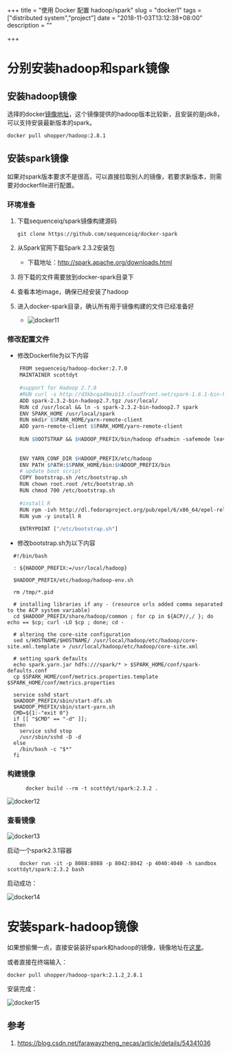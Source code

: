 +++
title = "使用 Docker 配置 hadoop/spark"
slug = "docker1"
tags = ["distributed system","project"]
date = "2018-11-03T13:12:38+08:00"
description = ""

+++


# 分别安装hadoop和spark镜像

## 安装hadoop镜像

选择的docker[镜像地址](https://hub.docker.com/r/uhopper/hadoop/)，这个镜像提供的hadoop版本比较新，且安装的是jdk8，可以支持安装最新版本的spark。

```shell
docker pull uhopper/hadoop:2.8.1
```

## 安装spark镜像

如果对spark版本要求不是很高，可以直接拉取别人的镜像，若要求新版本，则需要对dockerfile进行配置。

### 环境准备

1. 下载sequenceiq/spark镜像构建源码

   ```shell
   git clone https://github.com/sequenceiq/docker-spark
   ```

2. 从Spark官网下载Spark 2.3.2安装包

   - 下载地址：http://spark.apache.org/downloads.html

3. 将下载的文件需要放到docker-spark目录下

4. 查看本地image，确保已经安装了hadoop

5. 进入docker-spark目录，确认所有用于镜像构建的文件已经准备好

   - ![docker11](/images/docker11.png)

### 修改配置文件

- 修改Dockerfile为以下内容

```makefile
    FROM sequenceiq/hadoop-docker:2.7.0
    MAINTAINER scottdyt
    
    #support for Hadoop 2.7.0
    #RUN curl -s http://d3kbcqa49mib13.cloudfront.net/spark-1.6.1-bin-hadoop2.6.tgz | tar -xz -C /usr/local/
    ADD spark-2.3.2-bin-hadoop2.7.tgz /usr/local/
    RUN cd /usr/local && ln -s spark-2.3.2-bin-hadoop2.7 spark
    ENV SPARK_HOME /usr/local/spark
    RUN mkdir $SPARK_HOME/yarn-remote-client
    ADD yarn-remote-client $SPARK_HOME/yarn-remote-client
    
    RUN $BOOTSTRAP && $HADOOP_PREFIX/bin/hadoop dfsadmin -safemode leave && $HADOOP_PREFIX/bin/hdfs dfs -put $SPARK_HOME-2.3.2-bin-hadoop2.7/jars /spark && $HADOOP_PREFIX/bin/hdfs dfs -put $SPARK_HOME-2.3.2-bin-hadoop2.7/examples/jars /spark 
    
    
    ENV YARN_CONF_DIR $HADOOP_PREFIX/etc/hadoop
    ENV PATH $PATH:$SPARK_HOME/bin:$HADOOP_PREFIX/bin
    # update boot script
    COPY bootstrap.sh /etc/bootstrap.sh
    RUN chown root.root /etc/bootstrap.sh
    RUN chmod 700 /etc/bootstrap.sh
    
    #install R 
    RUN rpm -ivh http://dl.fedoraproject.org/pub/epel/6/x86_64/epel-release-6-8.noarch.rpm
    RUN yum -y install R
    
    ENTRYPOINT ["/etc/bootstrap.sh"]
 ```

- 修改bootstrap.sh为以下内容

```shell
  #!/bin/bash

  : ${HADOOP_PREFIX:=/usr/local/hadoop}

  $HADOOP_PREFIX/etc/hadoop/hadoop-env.sh

  rm /tmp/*.pid

  # installing libraries if any - (resource urls added comma separated to the ACP system variable)
  cd $HADOOP_PREFIX/share/hadoop/common ; for cp in ${ACP//,/ }; do  echo == $cp; curl -LO $cp ; done; cd -

  # altering the core-site configuration
  sed s/HOSTNAME/$HOSTNAME/ /usr/local/hadoop/etc/hadoop/core-site.xml.template > /usr/local/hadoop/etc/hadoop/core-site.xml

  # setting spark defaults
  echo spark.yarn.jar hdfs:///spark/* > $SPARK_HOME/conf/spark-defaults.conf
  cp $SPARK_HOME/conf/metrics.properties.template $SPARK_HOME/conf/metrics.properties

  service sshd start
  $HADOOP_PREFIX/sbin/start-dfs.sh
  $HADOOP_PREFIX/sbin/start-yarn.sh
  CMD=${1:-"exit 0"}
  if [[ "$CMD" == "-d" ]];
  then
    service sshd stop
    /usr/sbin/sshd -D -d
  else
    /bin/bash -c "$*"
  fi
```

### 构建镜像


  ```shell
  		docker build --rm -t scottdyt/spark:2.3.2 .
  ```

  ![docker12](/images/docker12.png)

  ### 查看镜像

  ![docker13](/images/docker13.png)



启动一个spark2.3.1容器

```shell
	docker run -it -p 8088:8088 -p 8042:8042 -p 4040:4040 -h sandbox scottdyt/spark:2.3.2 bash
```

启动成功：

![docker14](/images/docker14.png)

# 安装spark-hadoop镜像

如果想偷懒一点，直接安装装好spark和hadoop的镜像，镜像地址在[这里](https://hub.docker.com/r/uhopper/hadoop-spark/)。

或者直接在终端输入：

```shell
docker pull uhopper/hadoop-spark:2.1.2_2.8.1
```

安装完成：

![docker15](/images/docker15.png)

## 参考

1. https://blog.csdn.net/farawayzheng_necas/article/details/54341036

